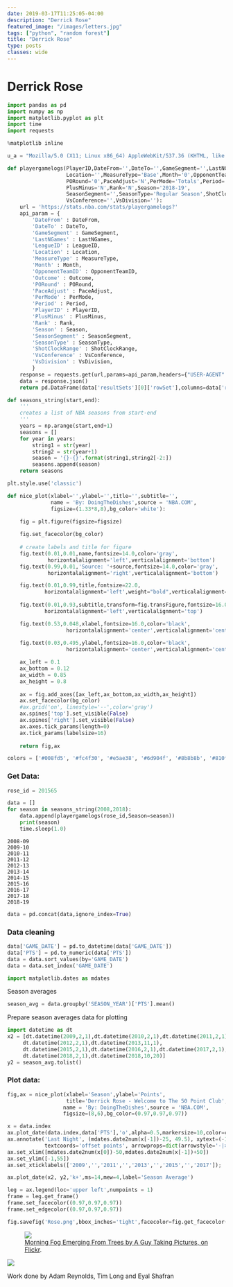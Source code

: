 ```yaml
---
date: 2019-03-17T11:25:05-04:00
description: "Derrick Rose"
featured_image: "/images/letters.jpg"
tags: ["python", "random forest"]
title: "Derrick Rose"
type: posts
classes: wide
---
```



# Derrick Rose


```python
import pandas as pd
import numpy as np
import matplotlib.pyplot as plt
import time
import requests

%matplotlib inline
```


```python
u_a = "Mozilla/5.0 (X11; Linux x86_64) AppleWebKit/537.36 (KHTML, like Gecko) Chrome/67.0.3396.87 Safari/537.36"

def playergamelogs(PlayerID,DateFrom='',DateTo='',GameSegment='',LastNGames='0',LeagueID='00',
                   Location='',MeasureType='Base',Month='0',OpponentTeamID='0',Outcome='',
                   PORound='0',PaceAdjust='N',PerMode='Totals',Period='0',
                   PlusMinus='N',Rank='N',Season='2018-19',
                   SeasonSegment='',SeasonType='Regular Season',ShotClockRange='',
                   VsConference='',VsDivision=''):
    url = 'https://stats.nba.com/stats/playergamelogs?'
    api_param = {
        'DateFrom' : DateFrom,
        'DateTo' : DateTo,
        'GameSegment' : GameSegment,
        'LastNGames' : LastNGames,
        'LeagueID' : LeagueID,
        'Location' : Location,
        'MeasureType' : MeasureType,
        'Month' : Month,
        'OpponentTeamID' : OpponentTeamID,
        'Outcome' : Outcome,
        'PORound' : PORound,
        'PaceAdjust' : PaceAdjust,
        'PerMode' : PerMode,
        'Period' : Period,
        'PlayerID' : PlayerID,
        'PlusMinus' : PlusMinus,
        'Rank' : Rank,
        'Season' : Season,
        'SeasonSegment' : SeasonSegment,
        'SeasonType' : SeasonType,
        'ShotClockRange' : ShotClockRange,
        'VsConference' : VsConference,
        'VsDivision' : VsDivision,
        }
    response = requests.get(url,params=api_param,headers={"USER-AGENT":u_a})
    data = response.json()
    return pd.DataFrame(data['resultSets'][0]['rowSet'],columns=data['resultSets'][0]['headers'])

def seasons_string(start,end):
    '''
    creates a list of NBA seasons from start-end
    '''
    years = np.arange(start,end+1)
    seasons = []
    for year in years:
        string1 = str(year)
        string2 = str(year+1)
        season = '{}-{}'.format(string1,string2[-2:])
        seasons.append(season)
    return seasons
```


```python
plt.style.use('classic')

def nice_plot(xlabel='',ylabel='',title='',subtitle='',
              name = 'By: DoingTheDishes',source = 'NBA.COM',
              figsize=(1.33*8,8),bg_color='white'):
    
    fig = plt.figure(figsize=figsize)

    fig.set_facecolor(bg_color)
    
    # create labels and title for figure
    fig.text(0.01,0.01,name,fontsize=14.0,color='gray',
             horizontalalignment='left',verticalalignment='bottom')
    fig.text(0.99,0.01,'Source: '+source,fontsize=14.0,color='gray',
             horizontalalignment='right',verticalalignment='bottom')

    fig.text(0.01,0.99,title,fontsize=22.0,
            horizontalalignment='left',weight="bold",verticalalignment='top')
    
    fig.text(0.01,0.93,subtitle,transform=fig.transFigure,fontsize=16.0,
            horizontalalignment='left',verticalalignment='top')

    fig.text(0.53,0.048,xlabel,fontsize=16.0,color='black',
                   horizontalalignment='center',verticalalignment='center')
    
    fig.text(0.03,0.495,ylabel,fontsize=16.0,color='black',
                   horizontalalignment='center',verticalalignment='center',rotation=90)

    ax_left = 0.1
    ax_bottom = 0.12
    ax_width = 0.85
    ax_height = 0.8
        
    ax = fig.add_axes([ax_left,ax_bottom,ax_width,ax_height])
    ax.set_facecolor(bg_color)   
    #ax.grid('on', linestyle='--',color='gray')
    ax.spines['top'].set_visible(False)
    ax.spines['right'].set_visible(False)
    ax.axes.tick_params(length=0)
    ax.tick_params(labelsize=16)
    
    return fig,ax

colors = ['#008fd5', '#fc4f30', '#e5ae38', '#6d904f', '#8b8b8b', '#810f7c']
```

### Get Data:


```python
rose_id = 201565
```


```python
data = []
for season in seasons_string(2008,2018):
    data.append(playergamelogs(rose_id,Season=season))
    print(season)
    time.sleep(1.0)
```

    2008-09
    2009-10
    2010-11
    2011-12
    2012-13
    2013-14
    2014-15
    2015-16
    2016-17
    2017-18
    2018-19
    


```python
data = pd.concat(data,ignore_index=True)
```

### Data cleaning


```python
data['GAME_DATE'] = pd.to_datetime(data['GAME_DATE'])
data['PTS'] = pd.to_numeric(data['PTS'])
data = data.sort_values(by='GAME_DATE')
data = data.set_index('GAME_DATE')
```


```python
import matplotlib.dates as mdates
```

Season averages


```python
season_avg = data.groupby('SEASON_YEAR')['PTS'].mean()
```

Prepare season averages data for plotting


```python
import datetime as dt
x2 = [dt.datetime(2009,2,1),dt.datetime(2010,2,1),dt.datetime(2011,2,1),
     dt.datetime(2012,2,1),dt.datetime(2013,11,1),
     dt.datetime(2015,2,1),dt.datetime(2016,2,1),dt.datetime(2017,2,1),
     dt.datetime(2018,2,1),dt.datetime(2018,10,20)]
y2 = season_avg.tolist()
```

### Plot data:


```python
fig,ax = nice_plot(xlabel='Season',ylabel='Points',
                   title='Derrick Rose - Welcome to The 50 Point Club',subtitle='',
                  name = 'By: DoingTheDishes',source = 'NBA.COM',
                  figsize=(8,6),bg_color=(0.97,0.97,0.97))

x = data.index
ax.plot_date(data.index,data['PTS'],'o',alpha=0.5,markersize=10,color=colors[0],label='Game to Game')
ax.annotate('Last Night', (mdates.date2num(x[-1])-25, 49.5), xytext=(-100, -50),fontsize=16, 
            textcoords='offset points', arrowprops=dict(arrowstyle='-|>'))
ax.set_xlim([mdates.date2num(x[0])-50,mdates.date2num(x[-1])+50])
ax.set_ylim([-1,55])
ax.set_xticklabels(['2009','','2011','','2013','','2015','','2017']);

ax.plot_date(x2, y2,'k+',ms=14,mew=4,label='Season Average')

leg = ax.legend(loc='upper left',numpoints = 1)
frame = leg.get_frame()
frame.set_facecolor((0.97,0.97,0.97))
frame.set_edgecolor((0.97,0.97,0.97))

fig.savefig('Rose.png',bbox_inches='tight',facecolor=fig.get_facecolor(), edgecolor='none')
```

<figure>
	<a href="/images/output_16_0.png"><img src="/images/output_16_0.png"></a>
	<figcaption><a href="'/images/output_16_0.png'" title="Derrick Rose's 50 point night">Morning Fog Emerging From Trees by A Guy Taking Pictures, on Flickr</a>.</figcaption>
</figure>


<div class='tableauPlaceholder' id='viz1553819931635' style='position: relative'><noscript><a href='https:&#47;&#47;www.facebook.com&#47;sportsplotting&#47;'><img alt=' ' src='https:&#47;&#47;public.tableau.com&#47;static&#47;images&#47;Br&#47;Bruce_Bowen&#47;3-PointandFT&#47;1_rss.png' style='border: none' /></a></noscript><object class='tableauViz'  style='display:none;'><param name='host_url' value='https%3A%2F%2Fpublic.tableau.com%2F' /> <param name='embed_code_version' value='3' /> <param name='site_root' value='' /><param name='name' value='Bruce_Bowen&#47;3-PointandFT' /><param name='tabs' value='no' /><param name='toolbar' value='yes' /><param name='static_image' value='https:&#47;&#47;public.tableau.com&#47;static&#47;images&#47;Br&#47;Bruce_Bowen&#47;3-PointandFT&#47;1.png' /> <param name='animate_transition' value='yes' /><param name='display_static_image' value='yes' /><param name='display_spinner' value='yes' /><param name='display_overlay' value='yes' /><param name='display_count' value='yes' /></object></div>                <script type='text/javascript'>                    var divElement = document.getElementById('viz1553819931635');                    var vizElement = divElement.getElementsByTagName('object')[0];                    if ( divElement.offsetWidth > 800 ) { vizElement.style.width='800px';vizElement.style.height='627px';} else if ( divElement.offsetWidth > 500 ) { vizElement.style.width='100%';vizElement.style.height='627px';} else { vizElement.style.width='100%';vizElement.style.height='378px';}                     var scriptElement = document.createElement('script');                    scriptElement.src = 'https://public.tableau.com/javascripts/api/viz_v1.js';                    vizElement.parentNode.insertBefore(scriptElement, vizElement);                </script>

Work done by Adam Reynolds, Tim Long and Eyal Shafran

